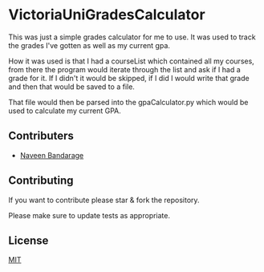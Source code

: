 # VictoriaUniGradesCalculator

This was just a simple grades calculator for me to use. It was used to track the grades I've gotten as well as my current gpa.

How it was used is that I had a courseList which contained all my courses, from there the program would iterate through the list and ask if I had a grade for it. If I didn't it would be skipped, if I did I would write that grade and then that would be saved to a file.

That file would then be parsed into the gpaCalculator.py which would be used to calculate my current GPA.

## Contributers

- [Naveen Bandarage](https://github.com/NaveenBandarage)

## Contributing

If you want to contribute please star & fork the repository.

Please make sure to update tests as appropriate.

## License

[MIT](https://choosealicense.com/licenses/mit/)
